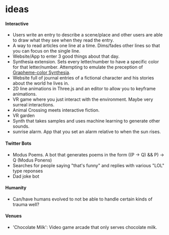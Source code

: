 # ideas

#### Interactive
* Users write an entry to describe a scene/place and other users are able to draw what they see when they read the entry.
* A way to read articles one line at a time. Dims/fades other lines so that you can focus on the single line.
* Website/App to enter 3 good things about that day. 
* Synthesia extension. Sets every letter/number to have a specific color for that letter/number. Attempting to emulate the preception of [Grapheme-color Synthesia](https://en.wikipedia.org/wiki/Grapheme_%E2%86%92_color_synesthesia). 
* Website full of journal entries of a fictional character and his stories about the world he lives in.
* 2D line animations in Three.js and an editor to allow you to keyframe animations.
* VR game where you just interact with the environment. Maybe very surreal interactions.
* Animal Crossing meets interactive fiction.
* VR garden
* Synth that takes samples and uses machine learning to generate other sounds.
* sunrise alarm. App that you set an alarm relative to when the sun rises.
 
#### Twitter Bots
* Modus Poems. A bot that generates poems in the form ((P -> Q) && P) -> Q (Modus Ponens)
* Searches for people saying "that's funny" and replies with various "LOL" type reponses
* Dad joke bot

#### Humanity
* Can/have humans evolved to not be able to handle certain kinds of trauma well?

#### Venues
* 'Chocolate Milk': Video game arcade that only serves chocolate milk.
